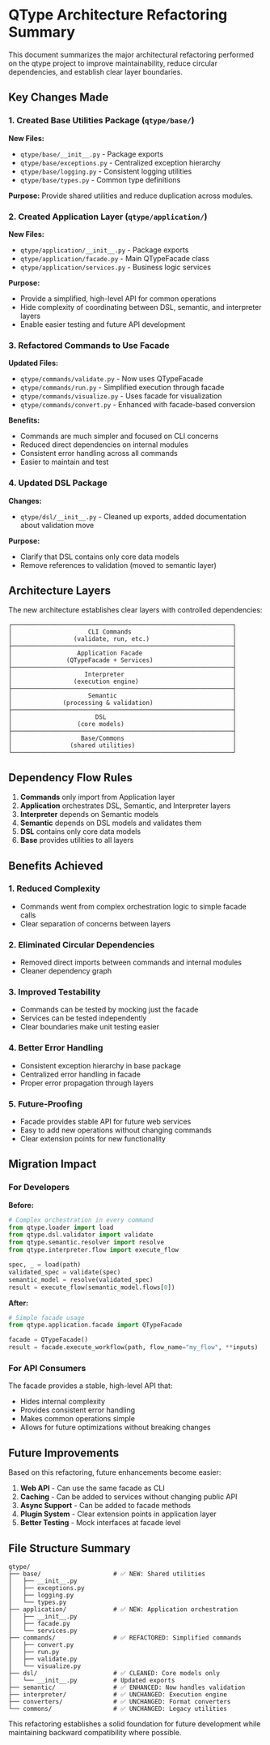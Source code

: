 # QType Architecture Refactoring Summary

This document summarizes the major architectural refactoring performed on the qtype project to improve maintainability, reduce circular dependencies, and establish clear layer boundaries.

## Key Changes Made

### 1. Created Base Utilities Package (`qtype/base/`)

**New Files:**
- `qtype/base/__init__.py` - Package exports
- `qtype/base/exceptions.py` - Centralized exception hierarchy
- `qtype/base/logging.py` - Consistent logging utilities
- `qtype/base/types.py` - Common type definitions

**Purpose:** Provide shared utilities and reduce duplication across modules.

### 2. Created Application Layer (`qtype/application/`)

**New Files:**
- `qtype/application/__init__.py` - Package exports
- `qtype/application/facade.py` - Main QTypeFacade class
- `qtype/application/services.py` - Business logic services

**Purpose:** 
- Provide a simplified, high-level API for common operations
- Hide complexity of coordinating between DSL, semantic, and interpreter layers
- Enable easier testing and future API development

### 3. Refactored Commands to Use Facade

**Updated Files:**
- `qtype/commands/validate.py` - Now uses QTypeFacade
- `qtype/commands/run.py` - Simplified execution through facade
- `qtype/commands/visualize.py` - Uses facade for visualization
- `qtype/commands/convert.py` - Enhanced with facade-based conversion

**Benefits:**
- Commands are much simpler and focused on CLI concerns
- Reduced direct dependencies on internal modules
- Consistent error handling across all commands
- Easier to maintain and test

### 4. Updated DSL Package

**Changes:**
- `qtype/dsl/__init__.py` - Cleaned up exports, added documentation about validation move

**Purpose:** 
- Clarify that DSL contains only core data models
- Remove references to validation (moved to semantic layer)

## Architecture Layers

The new architecture establishes clear layers with controlled dependencies:

```
┌─────────────────────────────────────────────────────────────┐
│                     CLI Commands                            │ 
│                 (validate, run, etc.)                       │
├─────────────────────────────────────────────────────────────┤
│                  Application Facade                         │
│               (QTypeFacade + Services)                      │
├─────────────────────────────────────────────────────────────┤
│                    Interpreter                              │
│                 (execution engine)                          │
├─────────────────────────────────────────────────────────────┤
│                     Semantic                                │
│              (processing & validation)                      │
├─────────────────────────────────────────────────────────────┤
│                       DSL                                   │
│                  (core models)                              │
├─────────────────────────────────────────────────────────────┤
│                   Base/Commons                              │
│                (shared utilities)                           │
└─────────────────────────────────────────────────────────────┘
```

## Dependency Flow Rules

1. **Commands** only import from Application layer
2. **Application** orchestrates DSL, Semantic, and Interpreter layers
3. **Interpreter** depends on Semantic models
4. **Semantic** depends on DSL models and validates them
5. **DSL** contains only core data models
6. **Base** provides utilities to all layers

## Benefits Achieved

### 1. **Reduced Complexity**
- Commands went from complex orchestration logic to simple facade calls
- Clear separation of concerns between layers

### 2. **Eliminated Circular Dependencies**
- Removed direct imports between commands and internal modules
- Cleaner dependency graph

### 3. **Improved Testability**
- Commands can be tested by mocking just the facade
- Services can be tested independently
- Clear boundaries make unit testing easier

### 4. **Better Error Handling**
- Consistent exception hierarchy in base package
- Centralized error handling in facade
- Proper error propagation through layers

### 5. **Future-Proofing**
- Facade provides stable API for future web services
- Easy to add new operations without changing commands
- Clear extension points for new functionality

## Migration Impact

### For Developers

**Before:**
```python
# Complex orchestration in every command
from qtype.loader import load
from qtype.dsl.validator import validate
from qtype.semantic.resolver import resolve
from qtype.interpreter.flow import execute_flow

spec, _ = load(path)
validated_spec = validate(spec)
semantic_model = resolve(validated_spec)
result = execute_flow(semantic_model.flows[0])
```

**After:**
```python
# Simple facade usage
from qtype.application.facade import QTypeFacade

facade = QTypeFacade()
result = facade.execute_workflow(path, flow_name="my_flow", **inputs)
```

### For API Consumers

The facade provides a stable, high-level API that:
- Hides internal complexity
- Provides consistent error handling
- Makes common operations simple
- Allows for future optimizations without breaking changes

## Future Improvements

Based on this refactoring, future enhancements become easier:

1. **Web API** - Can use the same facade as CLI
2. **Caching** - Can be added to services without changing public API
3. **Async Support** - Can be added to facade methods
4. **Plugin System** - Clear extension points in application layer
5. **Better Testing** - Mock interfaces at facade level

## File Structure Summary

```
qtype/
├── base/                    # ✅ NEW: Shared utilities
│   ├── __init__.py
│   ├── exceptions.py
│   ├── logging.py
│   └── types.py
├── application/             # ✅ NEW: Application orchestration
│   ├── __init__.py
│   ├── facade.py
│   └── services.py
├── commands/                # ✅ REFACTORED: Simplified commands
│   ├── convert.py
│   ├── run.py
│   ├── validate.py
│   └── visualize.py
├── dsl/                     # ✅ CLEANED: Core models only
│   └── __init__.py          # Updated exports
├── semantic/                # ✅ ENHANCED: Now handles validation
├── interpreter/             # ✅ UNCHANGED: Execution engine
├── converters/              # ✅ UNCHANGED: Format converters
└── commons/                 # ✅ UNCHANGED: Legacy utilities
```

This refactoring establishes a solid foundation for future development while maintaining backward compatibility where possible.
